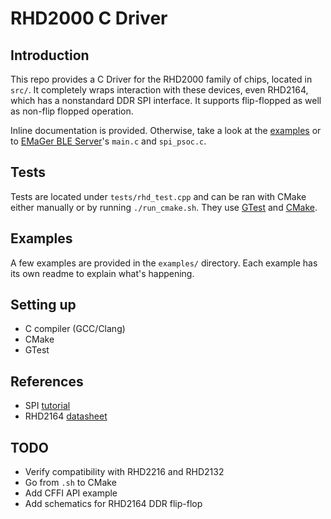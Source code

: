 # RHD2000 C Driver

## Introduction

This repo provides a C Driver for the RHD2000 family of chips, located in `src/`. It completely wraps interaction with these devices, even RHD2164, which has a nonstandard DDR SPI interface. It supports flip-flopped as well as non-flip flopped operation.

Inline documentation is provided. Otherwise, take a look at the [examples](#examples) or to [EMaGer BLE Server](https://github.com/SBIOML/emager-psoc-ble-server/tree/main)'s `main.c` and `spi_psoc.c`.

## Tests

Tests are located under `tests/rhd_test.cpp` and can be ran with CMake either manually or by running `./run_cmake.sh`. They use [GTest](https://github.com/google/googletest) and [CMake](https://cmake.org/).

## Examples

A few examples are provided in the `examples/` directory. Each example has its own readme to explain what's happening.

## Setting up

- C compiler (GCC/Clang)
- CMake
- GTest

## References

- SPI [tutorial](https://www.analog.com/en/analog-dialogue/articles/introduction-to-spi-interface.html)
- RHD2164 [datasheet](https://intantech.com/files/Intan_RHD2164_datasheet.pdf)

## TODO

- Verify compatibility with RHD2216 and RHD2132
- Go from `.sh` to CMake
- Add CFFI API example
- Add schematics for RHD2164 DDR flip-flop
